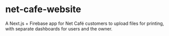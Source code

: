 # net-cafe-website
A Next.js + Firebase app for Net Café customers to upload files for printing, with separate dashboards for users and the owner.
